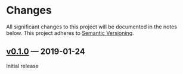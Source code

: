 # Changes

All significant changes to this project will be documented in the notes below.
This project adheres to [Semantic Versioning](http://semver.org/).

## [v0.1.0][] — 2019-01-24

Initial release

[v0.1.0]: https://github.com/yitzchak/tree-sitter-latex/tree/v0.1.0
